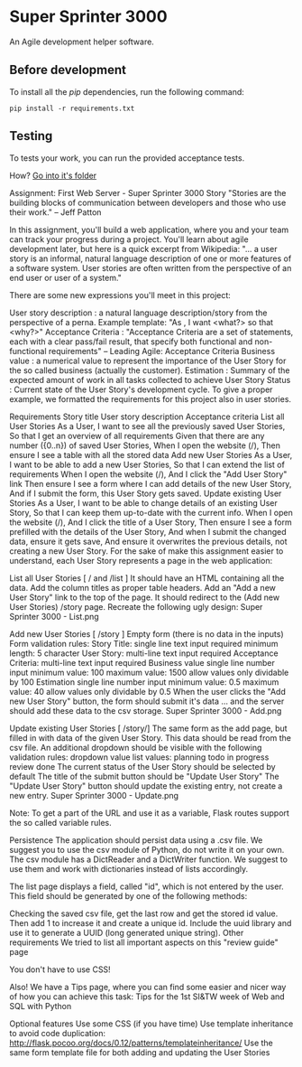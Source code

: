# Super Sprinter 3000

An Agile development helper software.


## Before development

To install all the *pip* dependencies, run the following command:
```
pip install -r requirements.txt
```


## Testing

To tests your work, you can run the provided acceptance tests.

How? [Go into it's folder](./test)


Assignment: First Web Server - Super Sprinter 3000
Story
"Stories are the building blocks of communication between developers and those who use their work." – Jeff Patton

In this assignment, you'll build a web application, where you and your team can track your progress during a project. You'll learn about agile development later, but here is a quick excerpt from Wikipedia: "... a user story is an informal, natural language description of one or more features of a software system. User stories are often written from the perspective of an end user or user of a system."

There are some new expressions you'll meet in this project:

User story description :
a natural language description/story from the perspective of a perna.
Example template: "As , I want <what?> so that <why?>"
Acceptance Criteria :
"Acceptance Criteria are a set of statements, each with a clear pass/fail result, that specify both functional and non-functional requirements" – Leading Agile: Acceptance Criteria
Business value : a numerical value to represent the importance of the User Story for the so called business (actually the customer).
Estimation : Summary of the expected amount of work in all tasks collected to achieve User Story
Status : Current state of the User Story's development cycle.
To give a proper example, we formatted the requirements for this project also in user stories.

Requirements
Story title	User story description	Acceptance criteria
List all User Stories	As a User,
I want to see all the previously saved User Stories,
So that I get an overview of all requirements	Given that there are any number ({0..n}) of saved User Stories,
When I open the website (/),
Then ensure I see a table with all the stored data
Add new User Stories	As a User,
I want to be able to add a new User Stories,
So that I can extend the list of requirements	When I open the website (/),
And I click the "Add User Story" link
Then ensure I see a form where I can add details of the new User Story,
And if I submit the form, this User Story gets saved.
Update existing User Stories	As a User,
I want to be able to change details of an existing User Story,
So that I can keep them up-to-date with the current info.	When I open the website (/),
And I click the title of a User Story,
Then ensure I see a form prefilled with the details of the User Story,
And when I submit the changed data, ensure it gets save,
And ensure it overwrites the previous details, not creating a new User Story.
For the sake of make this assignment easier to understand, each User Story represents a page in the web application:

List all User Stories [ / and /list ]
It should have an HTML <table> containing all the data.
Add the column titles as proper table headers.
Add an "Add a new User Story" link to the top of the page. It should redirect to the (Add new User Stories) /story page.
Recreate the following ugly design:
Super Sprinter 3000 - List.png

Add new User Stories [ /story ]
Empty form (there is no data in the inputs)
Form validation rules:
Story Title:
single line text input
required
minimum length: 5 character
User Story:
multi-line text input
required
Acceptance Criteria:
multi-line text input
required
Business value
single line number input
minimum value: 100
maximum value: 1500
allow values only dividable by 100
Estimation
single line number input
minimum value: 0.5
maximum value: 40
allow values only dividable by 0.5
When the user clicks the "Add new User Story" button, the form should submit it's data
... and the server should add these data to the csv storage.
Super Sprinter 3000 - Add.png

Update existing User Stories [ /story/]
The same form as the add page, but filled in with data of the given User Story.
This data should be read from the csv file.
An additional dropdown should be visible with the following validation rules:
dropdown value list
values:
planning
todo
in progress
review
done
The current status of the User Story should be selected by default
The title of the submit button should be "Update User Story"
The "Update User Story" button should update the existing entry, not create a new entry.
Super Sprinter 3000 - Update.png

Note: To get a part of the URL and use it as a variable, Flask routes support the so called variable rules.

Persistence
The application should persist data using a .csv file. We suggest you to use the csv module of Python, do not write it on your own. The csv module has a DictReader and a DictWriter function. We suggest to use them and work with dictionaries instead of lists accordingly.

The list page displays a field, called "id", which is not entered by the user. This field should be generated by one of the following methods:

Checking the saved csv file, get the last row and get the stored id value. Then add 1 to increase it and create a unique id.
Include the uuid library and use it to generate a UUID (long generated unique string).
Other requirements
We tried to list all important aspects on this "review guide" page

You don't have to use CSS!

Also! We have a Tips page, where you can find some easier and nicer way of how you can achieve this task: Tips for the 1st SI&TW week of Web and SQL with Python

Optional features
Use some CSS (if you have time)
Use template inheritance to avoid code duplication: http://flask.pocoo.org/docs/0.12/patterns/templateinheritance/
Use the same form template file for both adding and updating the User Stories
